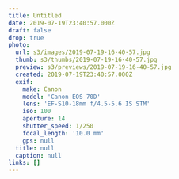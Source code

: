 ```yaml
---
title: Untitled
date: 2019-07-19T23:40:57.000Z
draft: false
drop: true
photo:
  url: s3/images/2019-07-19-16-40-57.jpg
  thumb: s3/thumbs/2019-07-19-16-40-57.jpg
  preview: s3/previews/2019-07-19-16-40-57.jpg
  created: 2019-07-19T23:40:57.000Z
  exif:
    make: Canon
    model: 'Canon EOS 70D'
    lens: 'EF-S10-18mm f/4.5-5.6 IS STM'
    iso: 100
    aperture: 14
    shutter_speed: 1/250
    focal_length: '10.0 mm'
    gps: null
  title: null
  caption: null
links: []
---
```

